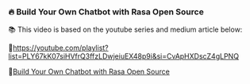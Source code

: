 ### 🔥 Build Your Own Chatbot with Rasa Open Source



📚 This video is based on the youtube series and medium article below:

🔗https://youtube.com/playlist?list=PLY67kK07siHVfrQ3ffzLDwjeiuEX48p9i&si=CvApHXDscZ4gLPNQ

🔗[Build Your Own Chatbot with Rasa Open Source](https://medium.com/@amnahhmohammed/build-your-own-chatbot-with-rasa-open-source-62ca29285e30)

